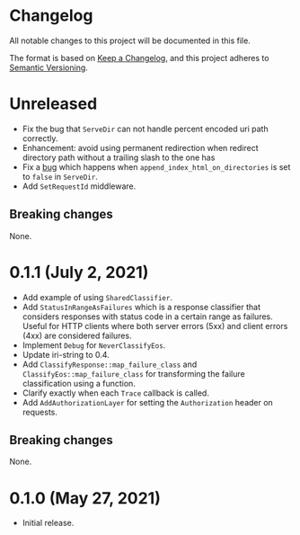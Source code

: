 # Changelog

All notable changes to this project will be documented in this file.

The format is based on [Keep a Changelog](https://keepachangelog.com/en/1.0.0/),
and this project adheres to [Semantic Versioning](https://semver.org/spec/v2.0.0.html).

# Unreleased

- Fix the bug that `ServeDir` can not handle percent encoded uri path correctly.
- Enhancement: avoid using permanent redirection when redirect directory path without a trailing slash to the one has
- Fix a [bug](https://github.com/tower-rs/tower-http/issues/121) which happens when `append_index_html_on_directories` is set to `false` in `ServeDir`.
- Add `SetRequestId` middleware.

## Breaking changes

None.

# 0.1.1 (July 2, 2021)

- Add example of using `SharedClassifier`.
- Add `StatusInRangeAsFailures` which is a response classifier that considers
  responses with status code in a certain range as failures. Useful for HTTP
  clients where both server errors (5xx) and client errors (4xx) are considered
  failures.
- Implement `Debug` for `NeverClassifyEos`.
- Update iri-string to 0.4.
- Add `ClassifyResponse::map_failure_class` and `ClassifyEos::map_failure_class`
  for transforming the failure classification using a function.
- Clarify exactly when each `Trace` callback is called.
- Add `AddAuthorizationLayer` for setting the `Authorization` header on
  requests.

## Breaking changes

None.

# 0.1.0 (May 27, 2021)

- Initial release.
